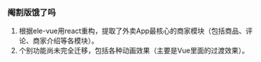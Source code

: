 ### 阉割版饿了吗

1. 根据ele-vue用react重构，提取了外卖App最核心的商家模块（包括商品、评论、商家介绍等各模块）。
2. 个别功能尚未完全迁移，包括各种动画效果（主要是Vue里面的过渡效果）。